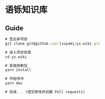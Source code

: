 # 语铄知识库


## Guide

```javascript
# 签出本项目
git clone git@github.com:liuyami/ys-wiki.git

# 进入项目目录
cd ys-wiki

# 安装依赖包
yarn install

# 开始写作
yarn dev

# 后续... (提交修改并创建 Pull requests)
```


